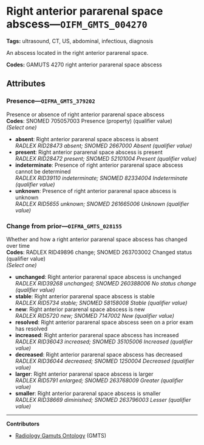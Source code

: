 # Right anterior pararenal space abscess—`OIFM_GMTS_004270`

**Tags:** ultrasound, CT, US, abdominal, infectious, diagnosis

An abscess located in the right anterior pararenal space.

**Codes:** GAMUTS 4270 right anterior pararenal space abscess

## Attributes

### Presence—`OIFMA_GMTS_379202`

Presence or absence of right anterior pararenal space abscess  
**Codes**: SNOMED 705057003 Presence (property) (qualifier value)  
*(Select one)*

- **absent**: Right anterior pararenal space abscess is absent  
_RADLEX RID28473 absent; SNOMED 2667000 Absent (qualifier value)_
- **present**: Right anterior pararenal space abscess is present  
_RADLEX RID28472 present; SNOMED 52101004 Present (qualifier value)_
- **indeterminate**: Presence of right anterior pararenal space abscess cannot be determined  
_RADLEX RID39110 indeterminate; SNOMED 82334004 Indeterminate (qualifier value)_
- **unknown**: Presence of right anterior pararenal space abscess is unknown  
_RADLEX RID5655 unknown; SNOMED 261665006 Unknown (qualifier value)_

### Change from prior—`OIFMA_GMTS_028155`

Whether and how a right anterior pararenal space abscess has changed over time  
**Codes**: RADLEX RID49896 change; SNOMED 263703002 Changed status (qualifier value)  
*(Select one)*

- **unchanged**: Right anterior pararenal space abscess is unchanged  
_RADLEX RID39268 unchanged; SNOMED 260388006 No status change (qualifier value)_
- **stable**: Right anterior pararenal space abscess is stable  
_RADLEX RID5734 stable; SNOMED 58158008 Stable (qualifier value)_
- **new**: Right anterior pararenal space abscess is new  
_RADLEX RID5720 new; SNOMED 7147002 New (qualifier value)_
- **resolved**: Right anterior pararenal space abscess seen on a prior exam has resolved  
- **increased**: Right anterior pararenal space abscess has increased  
_RADLEX RID36043 increased; SNOMED 35105006 Increased (qualifier value)_
- **decreased**: Right anterior pararenal space abscess has decreased  
_RADLEX RID36044 decreased; SNOMED 1250004 Decreased (qualifier value)_
- **larger**: Right anterior pararenal space abscess is larger  
_RADLEX RID5791 enlarged; SNOMED 263768009 Greater (qualifier value)_
- **smaller**: Right anterior pararenal space abscess is smaller  
_RADLEX RID38669 diminished; SNOMED 263796003 Lesser (qualifier value)_

---

**Contributors**

- [Radiology Gamuts Ontology](https://gamuts.net/) (GMTS)